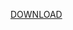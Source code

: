 [DOWNLOAD](https://raw.githubusercontent.com/elaboro/resume/master/Shaposhnikov_Nikolay_NodeJS_Backend_CV.pdf)

